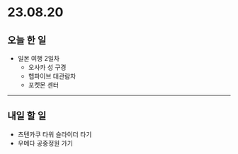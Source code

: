 # 23.08.20

## 오늘 한 일
- 일본 여행 2일차
  - 오사카 성 구경
  - 헵파이브 대관람차
  - 포켓몬 센터

---

## 내일 할 일
- 츠텐카쿠 타워 슬라이더 타기
- 우메다 공중정원 가기